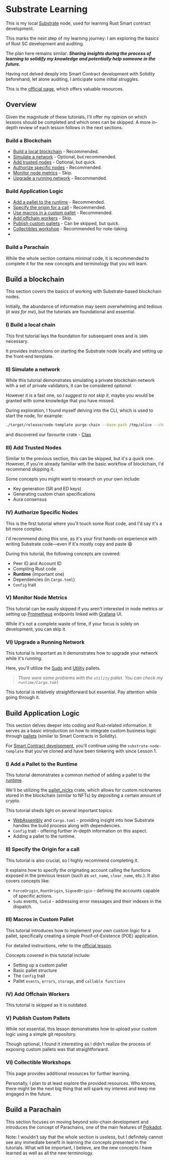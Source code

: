 # Substrate Learning

This is my local [Substrate](https://substrate.io/) node, used for learning Rust Smart contract development.

This marks the next step of my learning journey:  I am exploring the basics of Rust SC development and auditing.

The plan here remains similar: **_Sharing insights during the process of learning to solidify my knowledge and potentially help someone in the future._**

Having not delved deeply into Smart Contract development with Solidity beforehand, let alone auditing, I anticipate some initial struggles.

This is the [official page](https://docs.substrate.io/tutorials/), which offers valuable resources.

## Overview

Given the magnitude of these tutorials, I'll offer my opinion on which lessons should be completed and which ones can be skipped. A more in-depth review of each lesson follows in the next sections.

### Build a Blockchain
- [Build a local blockchain](https://docs.substrate.io/tutorials/build-a-blockchain/build-local-blockchain/) - Recommended.
- [Simulate a network](https://docs.substrate.io/tutorials/build-a-blockchain/simulate-network/) - Optional, but recommended.
- [Add trusted nodes](https://docs.substrate.io/tutorials/build-a-blockchain/add-trusted-nodes/) - Optional, but quick.
- [Authorize specific nodes](https://docs.substrate.io/tutorials/build-a-blockchain/authorize-specific-nodes/) - Recommended.
- [Monitor node metrics](https://docs.substrate.io/tutorials/build-a-blockchain/monitor-node-metrics/) - Skip.
- [Upgrade a running network](https://docs.substrate.io/tutorials/build-a-blockchain/upgrade-a-running-network/) - Recommended.

### Build Application Logic
- [Add a pallet to the runtime](https://docs.substrate.io/tutorials/build-application-logic/add-a-pallet/) - Recommended.
- [Specify the origin for a call](https://docs.substrate.io/tutorials/build-application-logic/specify-the-origin-for-a-call/) - Recommended.
- [Use macros in a custom pallet](https://docs.substrate.io/tutorials/build-application-logic/use-macros-in-a-custom-pallet/) - Recommended.
- [Add offchain workers](https://docs.substrate.io/tutorials/build-application-logic/add-offchain-workers/) - Skip.
- [Publish custom pallets](https://docs.substrate.io/tutorials/build-application-logic/publish-custom-pallets/) - Can be skipped, but quick.
- [Collectibles workshop](https://docs.substrate.io/tutorials/collectibles-workshop/) - Recommended for note-taking.
- 
### Build a Parachain

While the whole section contains minimal code, it is recommended to complete it for the new concepts and terminology that you will learn.

## Build a blockchain

This section covers the basics of working with Substrate-based blockchain nodes.

Initially, the abundance of information may seem overwhelming and tedious (_it was for me_), but the tutorials are foundational and essential.

### I) Build a local chain

This first tutorial lays the foundation for subsequent ones and is `100%` necessary. 

It provides instructions on starting the Substrate node locally and setting up the front-end template.

### II) Simulate a network

While this tutorial demonstrates simulating a private blockchain network with a set of private validators, it can be considered _optional_.

However it is a fast one, so _I suggest to not skip it_, maybe you would be granted with some knowledge that you have missed.

During exploration, I found myself delving into the CLI, which is used to start the node, for example:

```bash
./target/release/node-template purge-chain --base-path /tmp/alice --chain local
```

and discovered our favourite crate - [Clap](https://docs.rs/clap/latest/clap/)

### III) Add Trusted Nodes

Similar to the previous section, this can be skipped, but it's a quick one. However, if you're already familiar with the basic workflow of blockchain, I'd recommend skipping it.

Some concepts you might want to research on your own include:
- Key generation (SR and ED keys)
- Generating custom chain specifications
- Aura consensus

### IV) Authorize Specific Nodes

This is the first tutorial where you'll touch some Rust code, and I'd say it's a bit more complex.

I'd recommend doing this one, as it's your first hands-on experience with writing Substrate code—even if it's mostly copy and paste 😄

During this tutorial, the following concepts are covered:
- Peer ID and Account ID
- Compiling Rust code
- **Runtime** (important one)
- Dependencies (in `Cargo.toml`)
- `Config` trait

### V) Monitor Node Metrics

This tutorial can be easily skipped if you aren't interested in node metrics or setting up [Prometheus](https://prometheus.io/) endpoints linked with [Grafana](https://grafana.com/) UI.

While it's not a complete waste of time, if your focus is solely on development, you can skip it.

### VI) Upgrade a Running Network

This tutorial is important as it demonstrates how to upgrade your network while it's running.

Here, you'll utilize the [Sudo](https://paritytech.github.io/polkadot-sdk/master/pallet_sudo/index.html) and [Utility](https://paritytech.github.io/polkadot-sdk/master/pallet_utility/index.html) pallets.

> _There were some problems with the `utility` pallet. You can check my `runtime/Cargo.toml`_

This tutorial is relatively straightforward but essential. Pay attention while going through it.


## Build Application Logic

This section delves deeper into coding and Rust-related information. It serves as a basic introduction on how to integrate custom business logic through [pallets](https://docs.substrate.io/reference/frame-pallets/) (similar to Smart Contracts in Solidity).

For [Smart Contract development](https://docs.substrate.io/tutorials/smart-contracts/), you'll continue using the `substrate-node-template` that you've cloned and have been tinkering with since Lesson 1.

### I) Add a Pallet to the Runtime

This tutorial demonstrates a common method of adding a pallet to the [runtime](https://docs.substrate.io/learn/runtime-development/).

We'll be utilizing the [pallet_nicks](https://docs.rs/pallet-nicks/28.0.0/pallet_nicks/) crate, which allows for custom nicknames stored in the blockchain (similar to NFTs) by depositing a certain amount of crypto.

This tutorial sheds light on several important topics:
- [WebAssembly](https://wiki.polkadot.network/docs/learn-wasm) and `Cargo.toml` - providing insight into how Substrate handles the build process along with dependencies.
- `Config` trait - offering further in-depth information on this aspect.
- Adding a pallet to the runtime.

### II) Specify the Origin for a call

This tutorial is also crucial, so I highly recommend completing it.

It explains how to specify the originating account calling the functions exposed in the previous lesson (such as `set_name`, `clear_name`, etc.). It also covers concepts like:
- `ForceOrigin`, `RootOrigin`, `SignedOrigin` - defining the accounts capable of specific actions.
- `Sudo` events, `Sudid` - addressing error messages and their indexes in the dispatch.

### III) Macros in Custom Pallet

This tutorial introduces how to implement _your own custom logic_ for a pallet, specifically creating a simple Proof-of-Existence (POE) application.

For detailed instructions, refer to the [official lesson](https://docs.substrate.io/tutorials/build-application-logic/use-macros-in-a-custom-pallet/).

Concepts covered in this tutorial include:
- Setting up a custom pallet
- Basic pallet structure
- The `Config` trait
- Pallet `events`, `errors`, `storage`, and `callable functions`

### IV) Add Offchain Workers

This tutorial is skipped as it is outdated.

### V) Publish Custom Pallets

While not essential, this lesson demonstrates how to upload your custom logic using a simple git repository.

Though optional, I found it interesting as I didn't realize the process of exposing custom pallets was that straightforward.

### VI) Collectible Workshops

This page provides additional resources for further learning.

Personally, I plan to at least explore the provided resources. Who knows, there might be the next big thing that will spark my interest and keep me engaged in the future.

## Build a Parachain

This section focuses on moving beyond solo-chain development and introduces the concept of Parachains, one of the main features of [Polkadot](https://wiki.polkadot.network/docs/learn-parachains).

Note: I wouldn't say that the whole section is useless, but I definitely cannot see any immediate benefit in learning the concepts presented in the tutorials. What will be important, I believe, are the new concepts I have learned as well as all the new terminology.
